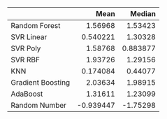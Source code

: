 |                   |      Mean |    Median |
|:------------------|----------:|----------:|
| Random Forest     |  1.56968  |  1.53423  |
| SVR Linear        |  0.540221 |  1.30328  |
| SVR Poly          |  1.58768  |  0.883877 |
| SVR RBF           |  1.93726  |  1.29156  |
| KNN               |  0.174084 |  0.44077  |
| Gradient Boosting |  2.03634  |  1.98915  |
| AdaBoost          |  1.31611  |  1.23099  |
| Random Number     | -0.939447 | -1.75298  |